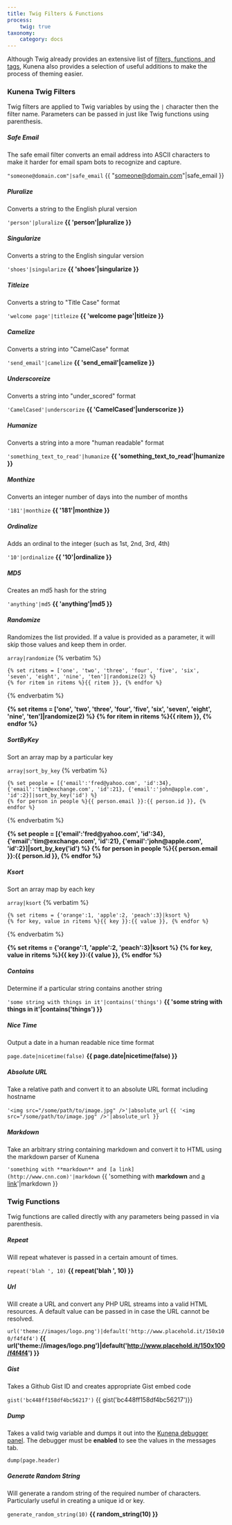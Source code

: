```yaml
---
title: Twig Filters & Functions
process:
    twig: true
taxonomy:
    category: docs
---
```


Although Twig already provides an extensive list of [filters, functions, and tags](http://twig.sensiolabs.org/documentation), Kunena also provides a selection of useful additions to make the process of theming easier.

### Kunena Twig Filters

Twig filters are applied to Twig variables by using the `|` character then the filter name.  Parameters can be passed in just like Twig functions using parenthesis.

##### Safe Email

The safe email filter converts an email address into ASCII characters to make it harder for email spam bots to recognize and capture.

`"someone@domain.com"|safe_email` <i class="icon-right-open"></i> {{ "someone@domain.com"|safe_email }}

##### Pluralize

Converts a string to the English plural version

`'person'|pluralize` <i class="icon-right-open"></i> **{{ 'person'|pluralize }}**

##### Singularize

Converts a string to the English singular version

`'shoes'|singularize` <i class="icon-right-open"></i> **{{ 'shoes'|singularize }}**

##### Titleize

Converts a string to "Title Case" format

`'welcome page'|titleize` <i class="icon-right-open"></i> **{{ 'welcome page'|titleize }}**

##### Camelize

Converts a string into "CamelCase" format

`'send_email'|camelize` <i class="icon-right-open"></i> **{{ 'send_email'|camelize }}**

##### Underscoreize

Converts a string into "under_scored" format

`'CamelCased'|underscorize` <i class="icon-right-open"></i> **{{ 'CamelCased'|underscorize }}**

##### Humanize

Converts a string into a more "human readable" format

`'something_text_to_read'|humanize` <i class="icon-right-open"></i> **{{ 'something_text_to_read'|humanize }}**

##### Monthize

Converts an integer number of days into the number of months

`'181'|monthize` <i class="icon-right-open"></i> **{{ '181'|monthize }}**

##### Ordinalize

Adds an ordinal to the integer (such as 1st, 2nd, 3rd, 4th)

`'10'|ordinalize` <i class="icon-right-open"></i> **{{ '10'|ordinalize }}**

##### MD5

Creates an md5 hash for the string

`'anything'|md5` <i class="icon-right-open"></i> **{{ 'anything'|md5 }}**

##### Randomize

Randomizes the list provided.  If a value is provided as a parameter, it will skip those values and keep them in order.

`array|randomize` {% verbatim %}
```
{% set ritems = ['one', 'two', 'three', 'four', 'five', 'six', 'seven', 'eight', 'nine', 'ten']|randomize(2) %}
{% for ritem in ritems %}{{ ritem }}, {% endfor %}
```
{% endverbatim %}

<strong>
{% set ritems = ['one', 'two', 'three', 'four', 'five', 'six', 'seven', 'eight', 'nine', 'ten']|randomize(2) %}
{% for ritem in ritems %}{{ ritem }}, {% endfor %}
</strong>

##### SortByKey

Sort an array map by a particular key

`array|sort_by_key` {% verbatim %}
```
{% set people = [{'email':'fred@yahoo.com', 'id':34}, {'email':'tim@exchange.com', 'id':21}, {'email':'john@apple.com', 'id':2}]|sort_by_key('id') %}
{% for person in people %}{{ person.email }}:{{ person.id }}, {% endfor %}
```
{% endverbatim %}

<strong>
{% set people = [{'email':'fred@yahoo.com', 'id':34}, {'email':'tim@exchange.com', 'id':21}, {'email':'john@apple.com', 'id':2}]|sort_by_key('id') %}
{% for person in people %}{{ person.email }}:{{ person.id }}, {% endfor %}
</strong>

##### Ksort

Sort an array map by each key

`array|ksort` {% verbatim %}
```
{% set ritems = {'orange':1, 'apple':2, 'peach':3}|ksort %}
{% for key, value in ritems %}{{ key }}:{{ value }}, {% endfor %}
```
{% endverbatim %}

<strong>
{% set ritems = {'orange':1, 'apple':2, 'peach':3}|ksort %}
{% for key, value in ritems %}{{ key }}:{{ value }}, {% endfor %}
</strong>

##### Contains

Determine if a particular string contains another string

`'some string with things in it'|contains('things')` <i class="icon-right-open"></i> **{{ 'some string with things in it'|contains('things') }}**

##### Nice Time

Output a date in a human readable nice time format

`page.date|nicetime(false)` <i class="icon-right-open"></i> **{{ page.date|nicetime(false) }}**

##### Absolute URL

Take a relative path and convert it to an absolute URL format including hostname

`'<img src="/some/path/to/image.jpg" />'|absolute_url` <i class="icon-right-open"></i> `{{ '<img src="/some/path/to/image.jpg" />'|absolute_url }}`

##### Markdown

Take an arbitrary string containing markdown and convert it to HTML using the markdown parser of Kunena

`'something with **markdown** and [a link](http://www.cnn.com)'|markdown` <i class="icon-right-open"></i> {{ 'something with **markdown** and [a link](http://www.cnn.com)'|markdown }}

### Twig Functions

Twig functions are called directly with any parameters being passed in via parenthesis.

##### Repeat

Will repeat whatever is passed in a certain amount of times.

`repeat('blah ', 10)` <i class="icon-right-open"></i> **{{ repeat('blah ', 10) }}**

##### Url

Will create a URL and convert any PHP URL streams into a valid HTML resources. A default value can be passed in in case the URL cannot be resolved.

`url('theme://images/logo.png')|default('http://www.placehold.it/150x100/f4f4f4')` <i class="icon-right-open"></i> **{{ url('theme://images/logo.png')|default('http://www.placehold.it/150x100/f4f4f4') }}**

##### Gist

Takes a Github Gist ID and creates appropriate Gist embed code

`gist('bc448ff158df4bc56217')` <i class="icon-right-open"></i> {{ gist('bc448ff158df4bc56217')}}

##### Dump

Takes a valid twig variable and dumps it out into the [Kunena debugger panel](../../advanced/debugging).  The debugger must be **enabled** to see the values in the messages tab.

`dump(page.header)`

##### Generate Random String

Will generate a random string of the required number of characters.  Particularly useful in creating a unique id or key.

`generate_random_string(10)` <i class="icon-right-open"></i> **{{ random_string(10) }}**
